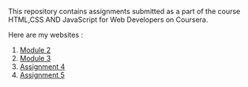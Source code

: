 This repository contains assignments submitted as a part of the course HTML,CSS AND JavaScript for Web Developers on Coursera.  

Here are my websites :

1. [Module 2](https://anuva312.github.io/Web-Development-Course-John-Hopkins/module2-solution/)
2. [Module 3](https://anuva312.github.io/Web-Development-Course-John-Hopkins/module3-solution/)
3. [Assignment 4](https://anuva312.github.io/Web-Development-Course-John-Hopkins/assignment4-solution/)
4. [Assignment 5](https://anuva312.github.io/Web-Development-Course-John-Hopkins/assignment5-solution/)
